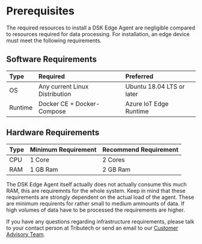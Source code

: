 # Prerequisites

The required resources to install a DSK Edge Agent are negligible compared to resources required for data processing. For installation, an edge device must meet the following requirements.

## Software Requirements

| Type          | Required | Preferred |
| :---          |    :----            |    :----              |
| OS | Any current Linux Distribution | Ubuntu 18.04 LTS or later |
| Runtime           | Docker CE + Docker-Compose | Azure IoT Edge Runtime |

## Hardware Requirements

| Type          | Minimum Requirement | Recommend Requirement |
| :---          |    :----            |    :----              |
| CPU           | 1 Core              | 2 Cores               |
| RAM           | 1 GB Ram            | 2 GB Ram              |

The DSK Edge Agent itself actually does not actually consume this much RAM, this are requiremnts for the whole system. Keep in mind that these requirements are strongly dependent on the actual load of the agent. These are minimum requirents for rather small to medium ammounts of data. If high volumes of data have to be processed the requirements are higher.

If you have any questions regarding infrastructure requirements, please talk to your contact person at Tributech or send an email to our [Customer Advisory Team](mailto:customer-advisory@tributech.io).